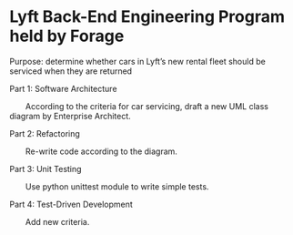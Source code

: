 # Lyft Back-End Engineering Program held by Forage
Purpose: determine whether cars in Lyft’s new rental fleet should be serviced when they are returned

Part 1: Software Architecture

&emsp;&emsp;According to the criteria for car servicing, draft a new UML class diagram by Enterprise Architect.

Part 2: Refactoring

&emsp;&emsp;Re-write code according to the diagram.

Part 3: Unit Testing

&emsp;&emsp;Use python unittest module to write simple tests.

Part 4: Test-Driven Development

&emsp;&emsp;Add new criteria.
